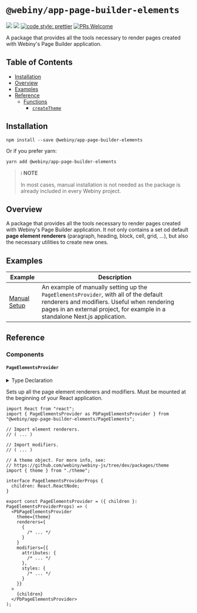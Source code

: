 # `@webiny/app-page-builder-elements`

[![](https://img.shields.io/npm/dw/@webiny/app-page-builder-elements.svg)](https://www.npmjs.com/package/@webiny/app-page-builder-elements)
[![](https://img.shields.io/npm/v/@webiny/app-page-builder-elements.svg)](https://www.npmjs.com/package/@webiny/app-page-builder-elements)
[![code style: prettier](https://img.shields.io/badge/code_style-prettier-ff69b4.svg?style=flat-square)](https://github.com/prettier/prettier)
[![PRs Welcome](https://img.shields.io/badge/PRs-welcome-brightgreen.svg?style=flat-square)](http://makeapullrequest.com)

A package that provides all the tools necessary to render pages created with Webiny's Page Builder application.

## Table of Contents

- [Installation](#installation)
- [Overview](#overview)
- [Examples](#examples)
- [Reference](#reference)
  - [Functions](#functions)
    - [`createTheme`](#createTheme)

## Installation

```
npm install --save @webiny/app-page-builder-elements
```

Or if you prefer yarn:

```
yarn add @webiny/app-page-builder-elements
```

> ℹ️ **NOTE**
>
> In most cases, manual installation is not needed as the package is already included in every Webiny project.

## Overview

A package that provides all the tools necessary to render pages created with Webiny's Page Builder application. It
not only contains a set od default **page element renderers** (paragraph, heading, block,
cell, grid, ...), but also the necessary utilities to create new ones.

## Examples

| Example                                        | Description                                                                                                                                                                                                         |
| ---------------------------------------------- | ------------------------------------------------------------------------------------------------------------------------------------------------------------------------------------------------------------------- |
| [Manual Setup](./docs/examples/manualSetup.md) | An example of manually setting up the `PageElementsProvider`, with all of the default renderers and modifiers. Useful when rendering pages in an external project, for example in a standalone Next.js application. |

## Reference

### Components

#### `PageElementsProvider`

<details>
<summary>Type Declaration</summary>
<p>

```ts
export declare const PageElementsProvider: React.ComponentType<PageElementsProviderProps>;
```

</p>
</details>

Sets up all the page element renderers and modifiers. Must be mounted at the beginning of your React application.

```tsx
import React from "react";
import { PageElementsProvider as PbPageElementsProvider } from "@webiny/app-page-builder-elements/PageElements";

// Import element renderers.
// ( ... )

// Import modifiers.
// ( ... )

// A theme object. For more info, see:
// https://github.com/webiny/webiny-js/tree/dev/packages/theme
import { theme } from "./theme";

interface PageElementsProviderProps {
  children: React.ReactNode;
}

export const PageElementsProvider = ({ children }: PageElementsProviderProps) => (
  <PbPageElementsProvider
    theme={theme}
    renderers={
      {
        /* ... */
      }
    }
    modifiers={{
      attributes: {
        /* ... */
      },
      styles: {
        /* ... */
      }
    }}
  >
    {children}
  </PbPageElementsProvider>
);
```
